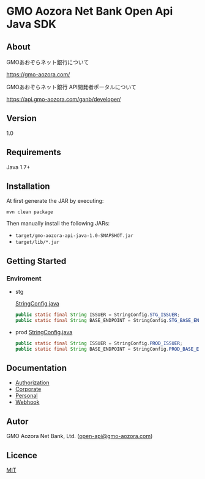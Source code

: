 # GMO Aozora Net Bank Open Api Java SDK

## About

GMOあおぞらネット銀行について

https://gmo-aozora.com/

GMOあおぞらネット銀行 API開発者ポータルについて

https://api.gmo-aozora.com/ganb/developer/

## Version

1.0

## Requirements

Java 1.7+

## Installation

At first generate the JAR by executing:

```shell
mvn clean package
```

Then manually install the following JARs:

* `target/gmo-aozora-api-java-1.0-SNAPSHOT.jar`
* `target/lib/*.jar`

## Getting Started

###  Enviroment

- stg

    [StringConfig.java](src/main/java/common/StringConfig.java)

    ```java
    public static final String ISSUER = StringConfig.STG_ISSUER;
    public static final String BASE_ENDPOINT = StringConfig.STG_BASE_ENDPOINT;
    ```

- prod
    [StringConfig.java](src/main/java/common/StringConfig.java)

    ```java
    public static final String ISSUER = StringConfig.PROD_ISSUER;
    public static final String BASE_ENDPOINT = StringConfig.PROD_BASE_ENDPOINT;
    ```

## Documentation

 - [Authorization](docs/authorization)
 - [Corporate](docs/corporate)
 - [Personal](docs/personal)
 - [Webhook](docs/webhook)

## Autor

GMO Aozora Net Bank, Ltd. (open-api@gmo-aozora.com)

## Licence

[MIT](https://github.com/gmoaozora/gmo-aozora-api-java/blob/master/LICENSE)